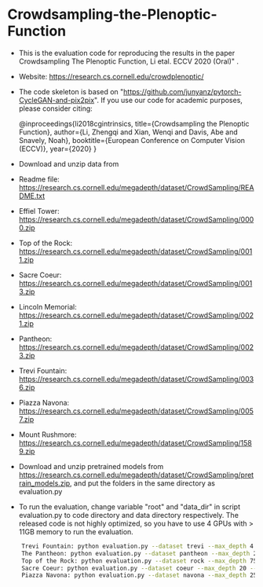 # Crowdsampling-the-Plenoptic-Function 

* This is the evaluation code for reproducing the results in the paper Crowdsampling The Plenoptic Function, Li etal. ECCV 2020 (Oral)" .

* Website: https://research.cs.cornell.edu/crowdplenoptic/

* The code skeleton is based on "https://github.com/junyanz/pytorch-CycleGAN-and-pix2pix". If you use our code for academic purposes, please consider citing:

    @inproceedings{li2018cgintrinsics,
	  	title={Crowdsampling the Plenoptic Function},
     		author={Li, Zhengqi and Xian, Wenqi and Davis, Abe and Snavely, Noah},
	  	booktitle={European Conference on Computer Vision (ECCV)},
	  	year={2020}
	}
 
* Download and unzip data from 

*  Readme file: https://research.cs.cornell.edu/megadepth/dataset/CrowdSampling/README.txt
*  Effiel Tower: https://research.cs.cornell.edu/megadepth/dataset/CrowdSampling/0000.zip
*  Top of the Rock: https://research.cs.cornell.edu/megadepth/dataset/CrowdSampling/0011.zip
*  Sacre Coeur: https://research.cs.cornell.edu/megadepth/dataset/CrowdSampling/0013.zip
* Lincoln Memorial: https://research.cs.cornell.edu/megadepth/dataset/CrowdSampling/0021.zip
*  Pantheon: https://research.cs.cornell.edu/megadepth/dataset/CrowdSampling/0023.zip   
*  Trevi Fountain: https://research.cs.cornell.edu/megadepth/dataset/CrowdSampling/0036.zip
*  Piazza Navona: https://research.cs.cornell.edu/megadepth/dataset/CrowdSampling/0057.zip
*  Mount Rushmore: https://research.cs.cornell.edu/megadepth/dataset/CrowdSampling/1589.zip

* Download and unzip pretrained models from https://research.cs.cornell.edu/megadepth/dataset/CrowdSampling/pretrain_models.zip, and put the folders in the same directory as evaluation.py

* To run the evaluation, change variable "root" and "data_dir" in script evaluation.py to code directory and data directory respectively. The released code is not highly optimized, so you have to use 4 GPUs with > 11GB memory to run the evaluation. 

```bash
    Trevi Fountain: python evaluation.py --dataset trevi --max_depth 4 --ref_fov 70 --warp_src_img 1
    The Pantheon: python evaluation.py --dataset pantheon --max_depth 25 --ref_fov 65 --warp_src_img 1
    Top of the Rock: python evaluation.py --dataset rock --max_depth 75 --ref_fov 70 --warp_src_img 1
    Sacre Coeur: python evaluation.py --dataset coeur --max_depth 20 --ref_fov 65 --warp_src_img 1
    Piazza Navona: python evaluation.py --dataset navona --max_depth 25 --ref_fov 70 --warp_src_img 1
```
